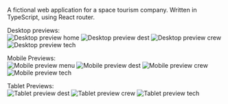 A fictional web application for a space tourism company.
Written in TypeScript, using React router.

Desktop previews:<br>
![Desktop preview home](https://github.com/kabocha23/space-tourism/blob/main/src/assets/preview%20files/desktop-preview-home.jpeg)
![Desktop preview dest](https://github.com/kabocha23/space-tourism/blob/main/src/assets/preview%20files/desktop-preview-destination.jpeg)
![Desktop preview crew](https://github.com/kabocha23/space-tourism/blob/main/src/assets/preview%20files/desktop-preview-tech.jpeg)
![Desktop preview tech](https://github.com/kabocha23/space-tourism/blob/main/src/assets/preview%20files/desktop-preview-crew.jpeg)

Mobile Previews:<br>
![Mobile preview menu](https://github.com/kabocha23/space-tourism/blob/main/src/assets/preview%20files/mobile-preview-menu.png)
![Mobile preview dest](https://github.com/kabocha23/space-tourism/blob/main/src/assets/preview%20files/mobile-preview-destination.jpeg)
![Mobile preview crew](https://github.com/kabocha23/space-tourism/blob/main/src/assets/preview%20files/mobile-preview-crew.jpeg)
![Mobile preview tech](https://github.com/kabocha23/space-tourism/blob/main/src/assets/preview%20files/mobile-preview-tech.jpeg)

Tablet Previews:<br>
![Tablet preview dest](https://github.com/kabocha23/space-tourism/blob/main/src/assets/preview%20files/tablet-preview-destination.jpeg)
![Tablet preview crew](https://github.com/kabocha23/space-tourism/blob/main/src/assets/preview%20files/tablet-preview-crew.jpeg)
![Tablet preview tech](https://github.com/kabocha23/space-tourism/blob/main/src/assets/preview%20files/tablet-preview-tech.jpeg)
